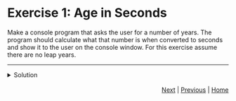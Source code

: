 # Exercise 1: Age in Seconds

Make a console program that asks the user for a number of years. The program should calculate what that number is when converted to seconds and show it to the user on the console window. For this exercise assume there are no leap years.

---


<details>
<pre>
<code>
age_years = input("What is your age in years?")
age_seconds = age_years * 365 * 24 * 60 * 60
print("Your age in seconds is:" + age_seconds)
</code>
</pre>
<summary>Solution</summary>
</details><br>

<div style="text-align: right">
<a href="string.html">Next</a> | 
<a href="input.html">Previous</a> | 
<a href="../index.html">Home</a>
</div>